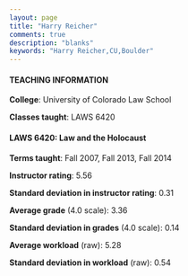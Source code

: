 ```yaml
---
layout: page
title: "Harry Reicher" 
comments: true
description: "blanks"
keywords: "Harry Reicher,CU,Boulder"
---
```

<head>
<script src="https://ajax.googleapis.com/ajax/libs/jquery/2.1.3/jquery.min.js"></script>
<script src="https://dl.dropboxusercontent.com/s/pc42nxpaw1ea4o9/highcharts.js?dl=0"></script>
<!-- <script src="../assets/js/highcharts.js"></script> -->
<style type="text/css">@font-face {
	font-family: "Bebas Neue";
	src: url(https://www.filehosting.org/file/details/544349/BebasNeue Regular.otf) format("opentype");
	}
	h1.Bebas { 
		font-family: "Bebas Neue", Verdana, Tahoma;
	}
</style>
</head>
	   
#### TEACHING INFORMATION

**College**: University of Colorado Law School

**Classes taught**: LAWS 6420

#### LAWS 6420: Law and the Holocaust

**Terms taught**: Fall 2007, Fall 2013, Fall 2014

**Instructor rating**: 5.56

**Standard deviation in instructor rating**: 0.31

**Average grade** (4.0 scale): 3.36

**Standard deviation in grades** (4.0 scale): 0.14

**Average workload** (raw): 5.28

**Standard deviation in workload** (raw): 0.54

